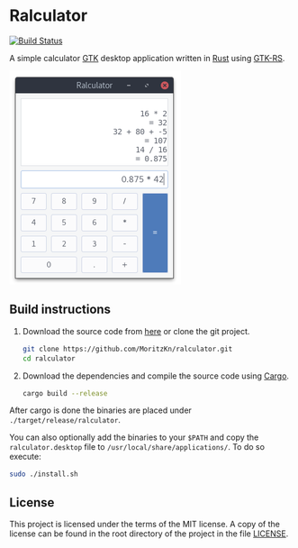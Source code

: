 # Ralculator
[![Build Status](https://travis-ci.org/MoritzKn/ralculator.svg?branch=master)](https://travis-ci.org/MoritzKn/ralculator)

A simple calculator [GTK](http://www.gtk.org/) desktop application written in
[Rust](https://www.rust-lang.org/) using [GTK-RS](http://gtk-rs.org/).

![screenshot of the ralculator application](doc/img/screenshot.png)

## Build instructions
1. Download the source code from [here](https://github.com/MoritzKn/ralculator/releases)
   or clone the git project.
   ```sh
   git clone https://github.com/MoritzKn/ralculator.git
   cd ralculator
   ```
2. Download the dependencies and compile the source code using
   [Cargo](https://crates.io/install).
   ```sh
   cargo build --release
   ```

After cargo is done the binaries are placed under `./target/release/ralculator`.

You can also optionally add the binaries to your `$PATH` and copy the `ralculator.desktop` file to `/usr/local/share/applications/`. To do so execute:

```sh
sudo ./install.sh
```

## License
This project is licensed under the terms of the MIT license.
A copy of the license can be found in the root directory of
the project in the file [LICENSE](./LICENSE).
